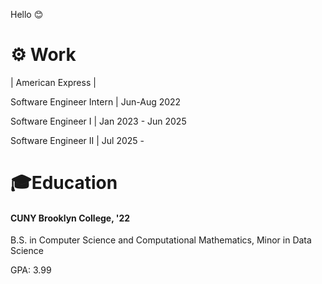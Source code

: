 Hello 😊

# ⚙️ Work
| American Express | 

Software Engineer Intern | Jun-Aug 2022 

Software Engineer I | Jan 2023 - Jun 2025

Software Engineer II | Jul 2025 - 

# 🎓Education 
#### CUNY Brooklyn College, '22
B.S. in Computer Science and Computational Mathematics,
Minor in Data Science

GPA: 3.99

<!--
**Mordyfier/Mordyfier** is a ✨ _special_ ✨ repository because its `README.md` (this file) appears on your GitHub profile.

Here are some ideas to get you started:

- 🔭 I’m currently working on ...
- 🌱 I’m currently learning ...
- 👯 I’m looking to collaborate on ...
- 🤔 I’m looking for help with ...
- 💬 Ask me about ...
- 📫 How to reach me: ...
- 😄 Pronouns: ...
- ⚡ Fun fact: ...
-->
